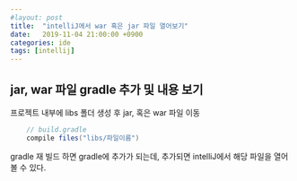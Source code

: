 ```yaml
---
#layout: post
title:  "intelliJ에서 war 혹은 jar 파일 열어보기"
date:   2019-11-04 21:00:00 +0900
categories: ide
tags: [intellij]
---
```

## jar, war 파일 gradle 추가 및 내용 보기

프로젝트 내부에 libs 폴더 생성 후 jar, 혹은 war 파일 이동
```groovy
    // build.gradle
    compile files("libs/파일이름")
```

gradle 재 빌드 하면 gradle에 추가가 되는데, 추가되면 intelliJ에서 해당 파일을 열어볼 수 있다.